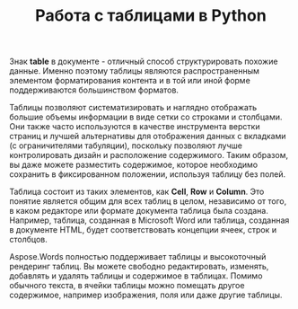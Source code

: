 ﻿---
title: Работа с таблицами в Python
second_title: Aspose.Words для Python via .NET
articleTitle: Работа с таблицами
linktitle: Работа с таблицами
description: "Работайте с таблицами в документе, используя Python. Знакомство с работой с таблицами и понятиями табличных узлов в Aspose.Words для Python."
type: docs
weight: 190
url: /ru/python-net/working-with-tables/
timestamp: 2024-01-27-14-07-04
---

Знак **table** в документе - отличный способ структурировать похожие данные. Именно поэтому таблицы являются распространенным элементом форматирования контента и в той или иной форме поддерживаются большинством форматов.

Таблицы позволяют систематизировать и наглядно отображать большие объемы информации в виде сетки со строками и столбцами. Они также часто используются в качестве инструмента верстки страниц и лучшей альтернативы для отображения данных с вкладками (с ограничителями табуляции), поскольку позволяют лучше контролировать дизайн и расположение содержимого. Таким образом, вы даже можете разместить содержимое, которое необходимо сохранить в фиксированном положении, используя таблицу без полей.

Таблица состоит из таких элементов, как **Cell**, **Row** и **Column**. Это понятие является общим для всех таблиц в целом, независимо от того, в каком редакторе или формате документа таблица была создана. Например, таблица, созданная в Microsoft Word или таблица, созданная в документе HTML, будет соответствовать концепции ячеек, строк и столбцов.

Aspose.Words полностью поддерживает таблицы и высокоточный рендеринг таблиц. Вы можете свободно редактировать, изменять, добавлять и удалять таблицы и содержимое в таблицах. Помимо обычного текста, в ячейки таблицы можно помещать другое содержимое, например изображения, поля или даже другие таблицы.
